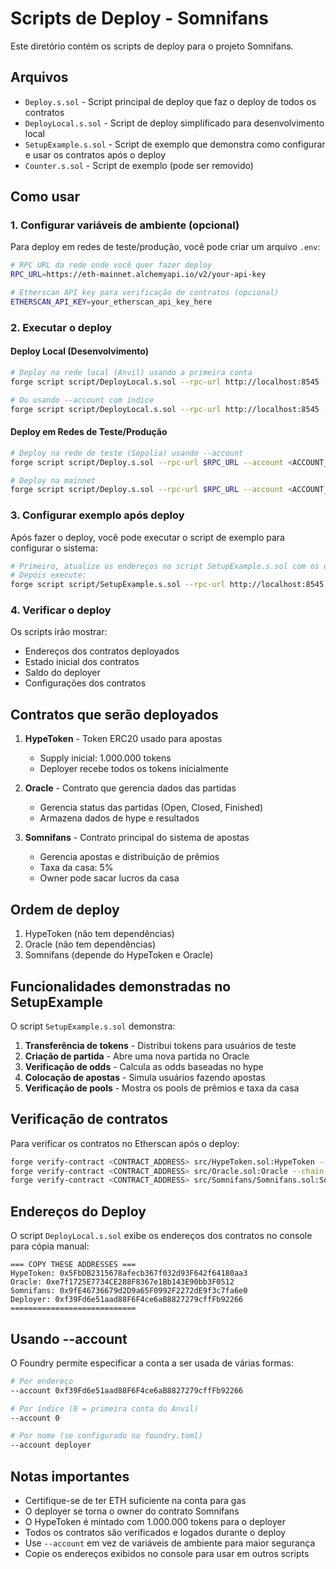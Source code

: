 # Scripts de Deploy - Somnifans

Este diretório contém os scripts de deploy para o projeto Somnifans.

## Arquivos

- `Deploy.s.sol` - Script principal de deploy que faz o deploy de todos os contratos
- `DeployLocal.s.sol` - Script de deploy simplificado para desenvolvimento local
- `SetupExample.s.sol` - Script de exemplo que demonstra como configurar e usar os contratos após o deploy
- `Counter.s.sol` - Script de exemplo (pode ser removido)

## Como usar

### 1. Configurar variáveis de ambiente (opcional)

Para deploy em redes de teste/produção, você pode criar um arquivo `.env`:

```bash
# RPC URL da rede onde você quer fazer deploy
RPC_URL=https://eth-mainnet.alchemyapi.io/v2/your-api-key

# Etherscan API key para verificação de contratos (opcional)
ETHERSCAN_API_KEY=your_etherscan_api_key_here
```

### 2. Executar o deploy

#### Deploy Local (Desenvolvimento)
```bash
# Deploy na rede local (Anvil) usando a primeira conta
forge script script/DeployLocal.s.sol --rpc-url http://localhost:8545 --account 0xf39Fd6e51aad88F6F4ce6aB8827279cffFb92266 --broadcast

# Ou usando --account com índice
forge script script/DeployLocal.s.sol --rpc-url http://localhost:8545 --account 0 --broadcast
```

#### Deploy em Redes de Teste/Produção
```bash
# Deploy na rede de teste (Sepolia) usando --account
forge script script/Deploy.s.sol --rpc-url $RPC_URL --account <ACCOUNT_ADDRESS> --broadcast --verify

# Deploy na mainnet
forge script script/Deploy.s.sol --rpc-url $RPC_URL --account <ACCOUNT_ADDRESS> --broadcast --verify --slow
```

### 3. Configurar exemplo após deploy

Após fazer o deploy, você pode executar o script de exemplo para configurar o sistema:

```bash
# Primeiro, atualize os endereços no script SetupExample.s.sol com os endereços reais
# Depois execute:
forge script script/SetupExample.s.sol --rpc-url http://localhost:8545 --account 0xf39Fd6e51aad88F6F4ce6aB8827279cffFb92266 --broadcast
```

### 4. Verificar o deploy

Os scripts irão mostrar:
- Endereços dos contratos deployados
- Estado inicial dos contratos
- Saldo do deployer
- Configurações dos contratos

## Contratos que serão deployados

1. **HypeToken** - Token ERC20 usado para apostas
   - Supply inicial: 1.000.000 tokens
   - Deployer recebe todos os tokens inicialmente

2. **Oracle** - Contrato que gerencia dados das partidas
   - Gerencia status das partidas (Open, Closed, Finished)
   - Armazena dados de hype e resultados

3. **Somnifans** - Contrato principal do sistema de apostas
   - Gerencia apostas e distribuição de prêmios
   - Taxa da casa: 5%
   - Owner pode sacar lucros da casa

## Ordem de deploy

1. HypeToken (não tem dependências)
2. Oracle (não tem dependências)
3. Somnifans (depende do HypeToken e Oracle)

## Funcionalidades demonstradas no SetupExample

O script `SetupExample.s.sol` demonstra:

1. **Transferência de tokens** - Distribui tokens para usuários de teste
2. **Criação de partida** - Abre uma nova partida no Oracle
3. **Verificação de odds** - Calcula as odds baseadas no hype
4. **Colocação de apostas** - Simula usuários fazendo apostas
5. **Verificação de pools** - Mostra os pools de prêmios e taxa da casa

## Verificação de contratos

Para verificar os contratos no Etherscan após o deploy:

```bash
forge verify-contract <CONTRACT_ADDRESS> src/HypeToken.sol:HypeToken --chain-id 1 --etherscan-api-key $ETHERSCAN_API_KEY
forge verify-contract <CONTRACT_ADDRESS> src/Oracle.sol:Oracle --chain-id 1 --etherscan-api-key $ETHERSCAN_API_KEY
forge verify-contract <CONTRACT_ADDRESS> src/Somnifans/Somnifans.sol:Somnifans --constructor-args $(cast abi-encode "constructor(address,address)" <HYPETOKEN_ADDRESS> <ORACLE_ADDRESS>) --chain-id 1 --etherscan-api-key $ETHERSCAN_API_KEY
```

## Endereços do Deploy

O script `DeployLocal.s.sol` exibe os endereços dos contratos no console para cópia manual:

```
=== COPY THESE ADDRESSES ===
HypeToken: 0x5FbDB2315678afecb367f032d93F642f64180aa3
Oracle: 0xe7f1725E7734CE288F8367e1Bb143E90bb3F0512
Somnifans: 0x9fE46736679d2D9a65F0992F2272dE9f3c7fa6e0
Deployer: 0xf39Fd6e51aad88F6F4ce6aB8827279cffFb92266
============================
```

## Usando --account

O Foundry permite especificar a conta a ser usada de várias formas:

```bash
# Por endereço
--account 0xf39Fd6e51aad88F6F4ce6aB8827279cffFb92266

# Por índice (0 = primeira conta do Anvil)
--account 0

# Por nome (se configurado no foundry.toml)
--account deployer
```

## Notas importantes

- Certifique-se de ter ETH suficiente na conta para gas
- O deployer se torna o owner do contrato Somnifans
- O HypeToken é mintado com 1.000.000 tokens para o deployer
- Todos os contratos são verificados e logados durante o deploy
- Use `--account` em vez de variáveis de ambiente para maior segurança
- Copie os endereços exibidos no console para usar em outros scripts 